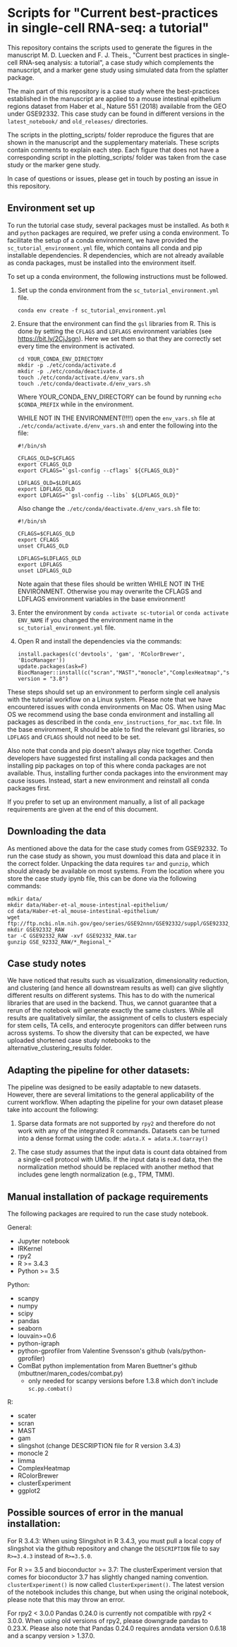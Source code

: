 # Scripts for "Current best-practices in single-cell RNA-seq: a tutorial"

This repository contains the scripts used to generate the figures in the manuscript M. D. Luecken and F. J. Theis., "Current best practices in single-cell RNA-seq analysis: a tutorial", a case study which complements the manuscript, and a marker gene study using simulated data from the splatter package.

The main part of this repository is a case study where the best-practices established in the manuscript are applied to a mouse intestinal epithelium regions dataset from Haber et al., Nature 551 (2018) available from the GEO under GSE92332. This case study can be found in different versions in the `latest_notebook/` and `old_releases/` directories.

The scripts in the plotting_scripts/ folder reproduce the figures that are shown in the manuscript and the supplementary materials. These scripts contain comments to explain each step. Each figure that does not have a corresponding script in the plotting_scripts/ folder was taken from the case study or the marker gene study.

In case of questions or issues, please get in touch by posting an issue in this repository.


## Environment set up

To run the tutorial case study, several packages must be installed. As both `R` and `python` packages are required, we prefer using a conda environment. To facilitate the setup of a conda environment, we have provided the `sc_tutorial_environment.yml` file, which contains all conda and pip installable dependencies. R dependencies, which are not already available as conda packages, must be installed into the environment itself.


To set up a conda environment, the following instructions must be followed.

1. Set up the conda environment from the `sc_tutorial_environment.yml` file.

    ```
    conda env create -f sc_tutorial_environment.yml
    ```

2. Ensure that the environment can find the `gsl` libraries from R. This is done by setting the `CFLAGS` and `LDFLAGS` environment variables (see https://bit.ly/2CjJsgn). Here we set them so that they are correctly set every time the environment is activated.

    ```
    cd YOUR_CONDA_ENV_DIRECTORY
    mkdir -p ./etc/conda/activate.d
    mkdir -p ./etc/conda/deactivate.d
    touch ./etc/conda/activate.d/env_vars.sh
    touch ./etc/conda/deactivate.d/env_vars.sh
    ```

    Where YOUR_CONDA_ENV_DIRECTORY can be found by running `echo $CONDA_PREFIX` while in the environment.

    WHILE NOT IN THE ENVIRONMENT(!!!!) open the `env_vars.sh` file at `./etc/conda/activate.d/env_vars.sh` and enter the following into the file:

    ```
    #!/bin/sh
    
    CFLAGS_OLD=$CFLAGS
    export CFLAGS_OLD
    export CFLAGS="`gsl-config --cflags` ${CFLAGS_OLD}"
     
    LDFLAGS_OLD=$LDFLAGS
    export LDFLAGS_OLD
    export LDFLAGS="`gsl-config --libs` ${LDFLAGS_OLD}"
    ```
    
    Also change the `./etc/conda/deactivate.d/env_vars.sh` file to:

    ```
    #!/bin/sh
     
    CFLAGS=$CFLAGS_OLD
    export CFLAGS
    unset CFLAGS_OLD
     
    LDFLAGS=$LDFLAGS_OLD
    export LDFLAGS
    unset LDFLAGS_OLD
    ```
    
    Note again that these files should be written WHILE NOT IN THE ENVIRONMENT. Otherwise you may overwrite the CFLAGS and LDFLAGS environment variables in the base environment!

3. Enter the environment by `conda activate sc-tutorial` or `conda activate ENV_NAME` if you changed the environment name in the `sc_tutorial_environment.yml` file.

4. Open R and install the dependencies via the commands:

    ```
    install.packages(c('devtools', 'gam', 'RColorBrewer', 'BiocManager'))
    update.packages(ask=F)
    BiocManager::install(c("scran","MAST","monocle","ComplexHeatmap","slingshot"), version = "3.8")
    ```
 
These steps should set up an environment to perform single cell analysis with the tutorial workflow on a Linux system. Please note that we have encountered issues with conda environments on Mac OS. When using Mac OS we recommend using the base conda environment and installing all packages as described in the `conda_env_instructions_for_mac.txt` file. In the base environment, R should be able to find the relevant gsl libraries, so `LDFLAGS` and `CFLAGS` should not need to be set.

Also note that conda and pip doesn't always play nice together. Conda developers have suggested first installing all conda packages and then installing pip packages on top of this where conda packages are not available. Thus, installing further conda packages into the environment may cause issues. Instead, start a new environment and reinstall all conda packages first.

If you prefer to set up an environment manually, a list of all package requirements are given at the end of this document.


## Downloading the data

As mentioned above the data for the case study comes from GSE92332. To run the case study as shown, you must download this data and place it in the correct folder. Unpacking the data requires `tar` and `gunzip`, which should already be available on most systems. From the location where you store the case study ipynb file, this can be done via the following commands:

```
mdkir data/
mkdir data/Haber-et-al_mouse-intestinal-epithelium/
cd data/Haber-et-al_mouse-intestinal-epithelium/
wget ftp://ftp.ncbi.nlm.nih.gov/geo/series/GSE92nnn/GSE92332/suppl/GSE92332_RAW.tar
mkdir GSE92332_RAW
tar -C GSE92332_RAW -xvf GSE92332_RAW.tar
gunzip GSE_92332_RAW/*_Regional_*
```


## Case study notes

We have noticed that results such as visualization, dimensionality reduction, and clustering (and hence all downstream results as well) can give slightly different results on different systems. This has to do with the numerical libraries that are used in the backend. Thus, we cannot guarantee that a rerun of the notebook will generate exactly the same clusters. While all results are qualitatively similar, the assignment of cells to clusters especialy for stem cells, TA cells, and enterocyte progenitors can differ between runs across systems. To show the diversity that can be expected, we have uploaded shortened case study notebooks to the alternative_clustering_results folder.


## Adapting the pipeline for other datasets:

The pipeline was designed to be easily adaptable to new datasets. However, there are several limitations to the general applicability of the current workflow. When adapting the pipeline for your own dataset please take into account the following:

1. Sparse data formats are not supported by `rpy2` and therefore do not work with any of the integrated R commands. Datasets can be turned into a dense format using the code: `adata.X = adata.X.toarray()`

2. The case study assumes that the input data is count data obtained from a single-cell protocol with UMIs. If the input data is read data, then the normalization method should be replaced with another method that includes gene length normalization (e.g., TPM, TMM).


## Manual installation of package requirements

The following packages are required to run the case study notebook.

General:
- Jupyter notebook
- IRKernel
- rpy2
- R >= 3.4.3
- Python >= 3.5

Python:
- scanpy
- numpy
- scipy
- pandas
- seaborn
- louvain>=0.6
- python-igraph
- python-gprofiler from Valentine Svensson's github (vals/python-gprofiler)
- ComBat python implementation from Maren Buettner's github (mbuttner/maren_codes/combat.py)
  - only needed for scanpy versions before 1.3.8 which don't include `sc.pp.combat()`

R:
- scater
- scran
- MAST
- gam
- slingshot (change DESCRIPTION file for R version 3.4.3)
- monocle 2
- limma
- ComplexHeatmap
- RColorBrewer
- clusterExperiment
- ggplot2

## Possible sources of error in the manual installation:

For R 3.4.3:
When using Slingshot in R 3.4.3, you must pull a local copy of slingshot via the github repository and change the `DESCRIPTION` file to say `R>=3.4.3` instead of `R>=3.5.0`.

For R >= 3.5 and bioconductor >= 3.7:
The clusterExperiment version that comes for bioconductor 3.7 has slightly changed naming convention. `clusterExperiment()` is now called `ClusterExperiment()`. The latest version of the notebook includes this change, but when using the original notebook, please note that this may throw an error.

For rpy2 < 3.0.0
Pandas 0.24.0 is currently not compatible with rpy2 < 3.0.0. When using old versions of rpy2, please downgrade pandas to 0.23.X. Please also note that Pandas 0.24.0 requires anndata version 0.6.18 and a scanpy version > 1.37.0.
